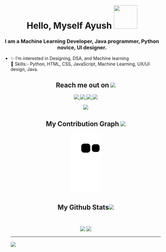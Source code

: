 

<h1 align="center"> Hello, Myself Ayush <img src="https://media.tenor.com/dHk-LfzHrtwAAAAi/linux-computer.gif" style="height:75px;width:75px"></h1>
<h3 align="center">I am a Machine Learning Developer, Java programmer, Python novice, UI designer.</h3>
<ul>
 <li> ✨ I’m interested in Designing, DSA, and Machine learning </li>
 <li">🌱 Skills:- Python, HTML, CSS, JavaScript, Machine Learning, UX/UI design, Java.</li>
 
<!---
Ayush-Vaidya/Ayush-Vaidya is a ✨ special ✨ repository because its `README.md` (this file) appears on your GitHub profile.
You can click the Preview link to take a look at your changes.
--->
<h2 align="center">Reach me out on <img src="https://media0.giphy.com/media/jqNPzdTTxQfOgOqpO4/source.gif" width="50"></h2>

<p align="center">
<a href="https://www.linkedin.com/in/ayush2408/">
 <img src="https://img.shields.io/badge/-LinkedIn-blue?style=flat-square&logo=Linkedin&logoColor=white&link=https://www.linkedin.com/in/sheetal05/"/>
</a>
<a href="mailto: vaidya2001ayush@gmail.com">
 <img src="https://img.shields.io/badge/-Mail-c14438?style=flat-square&logo=Gmail&logoColor=white&link=mailto:vaibhavmishra658@gmail.com"/>
</a>
 <a href="https://instagram.com/ayush___vaidya ">
 <img src="https://img.shields.io/badge/-Instagram-darkgreen?style=flat-square&logo=instagram&logoColor=white&link=https://instagram.com/ayush___vaidya"/>
</a>
 <a href="https://twitter.com/ayush___vaidya">
 <img src="https://img.shields.io/badge/-twitter-purple?style=flat-square&logo=twitter&logoColor=white&link=https://twitter.com/ayush___vaidya"/>
</a>
</p>
<p align = "center">
 <img  src="https://github-readme-streak-stats.herokuapp.com/?user=Ayush-Vaidya&show_icons=true&locale=en&layout=compact&theme=radical&line_height=0" />
</p> 
<h2 align="center">
  My Contribution Graph <img src="https://media.giphy.com/media/xUA7aZeLE2e0P7Znz2/giphy.gif" width="50">
</h2>
<p align="center">
  <img src="https://github.com/Ayush-Vaidya/Ayush-Vaidya/raw/output/github-contribution-grid-snake.svg" alt="snake"></center>

</p>

<h2 align="center">
  My Github Stats<img src="https://media.giphy.com/media/VgCDAzcKvsR6OM0uWg/giphy.gif" width="50">
</h2>
 
<br>

<p align = "center">
  <img  src = "https://github-readme-stats.vercel.app/api?username=Ayush-Vaidya&show_icons=true&theme=radical&line_height=27">
  <img src = "https://github-readme-stats.vercel.app/api/top-langs/?username=Ayush-Vaidya&hide=html,css,java,shaderlab,kotlin,hlsl&theme=radical">
</p>




<hr>
<img width="100px" align="center" src="https://komarev.com/ghpvc/?username=your-github-Ayush-Vaidya&style=flat-square&color=232323">

 

